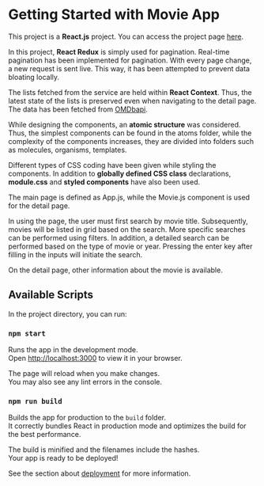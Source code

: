 # Getting Started with Movie App

This project is a **React.js** project. You can access the project page [here](https://movie-app-ruddy-eta.vercel.app/).

In this project, **React Redux** is simply used for pagination. Real-time pagination has been implemented for pagination. With every page change, a new request is sent live. This way, it has been attempted to prevent data bloating locally.

The lists fetched from the service are held within **React Context**. Thus, the latest state of the lists is preserved even when navigating to the detail page. The data has been fetched from [OMDbapi](https://www.omdbapi.com/).

While designing the components, an **atomic structure** was considered. Thus, the simplest components can be found in the atoms folder, while the complexity of the components increases, they are divided into folders such as molecules, organisms, templates.

Different types of CSS coding have been given while styling the components. In addition to **globally defined CSS class** declarations, **module.css** and **styled components** have also been used.

The main page is defined as App.js, while the Movie.js component is used for the detail page.

In using the page, the user must first search by movie title. Subsequently, movies will be listed in grid based on the search. More specific searches can be performed using filters. In addition, a detailed search can be performed based on the type of movie or year. Pressing the enter key after filling in the inputs will initiate the search.

On the detail page, other information about the movie is available.

## Available Scripts

In the project directory, you can run:

### `npm start`

Runs the app in the development mode.\
Open [http://localhost:3000](http://localhost:3000) to view it in your browser.

The page will reload when you make changes.\
You may also see any lint errors in the console.

### `npm run build`

Builds the app for production to the `build` folder.\
It correctly bundles React in production mode and optimizes the build for the best performance.

The build is minified and the filenames include the hashes.\
Your app is ready to be deployed!

See the section about [deployment](https://facebook.github.io/create-react-app/docs/deployment) for more information.